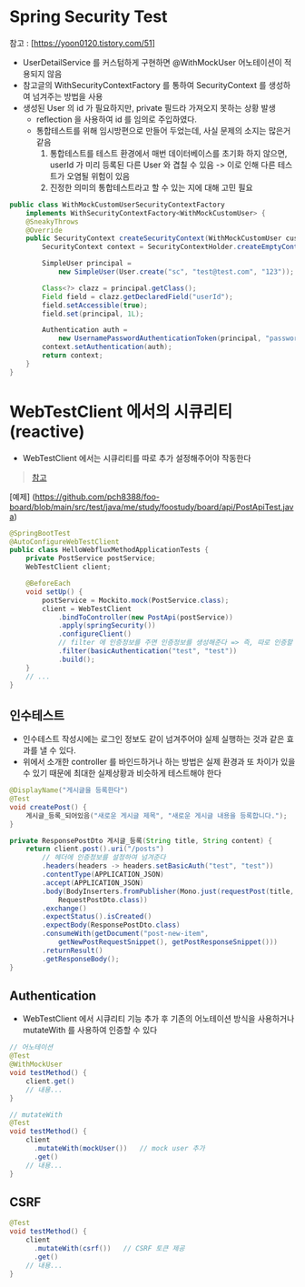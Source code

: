 # Spring Security Test
참고 : [https://yoon0120.tistory.com/51]

- UserDetailService 를 커스텀하게 구현하면 @WithMockUser 어노테이션이 적용되지 않음
- 참고글의 WithSecurityContextFactory 를 통하여 SecurityContext 를 생성하여 넘겨주는 방법을 사용
- 생성된 User 의 id 가 필요하지만, private 필드라 가져오지 못하는 상황 발생
  - reflection 을 사용하여 id 를 임의로 주입하였다.
  - 통합테스트를 위해 임시방편으로 만들어 두었는데, 사실 문제의 소지는 많은거 같음
    1. 통합테스트를 테스트 환경에서 매번 데이터베이스를 초기화 하지 않으면, userId 가 미리 등록된 다른 User 와 겹칠 수 있음 -> 이로 인해 다른 테스트가 오염될 위험이 있음
    2. 진정한 의미의 통합테스트라고 할 수 있는 지에 대해 고민 필요

```java
public class WithMockCustomUserSecurityContextFactory
    implements WithSecurityContextFactory<WithMockCustomUser> {
    @SneakyThrows
    @Override
    public SecurityContext createSecurityContext(WithMockCustomUser customUser) {
        SecurityContext context = SecurityContextHolder.createEmptyContext();

        SimpleUser principal =
            new SimpleUser(User.create("sc", "test@test.com", "123"));

        Class<?> clazz = principal.getClass();
        Field field = clazz.getDeclaredField("userId");
        field.setAccessible(true);
        field.set(principal, 1L);

        Authentication auth =
            new UsernamePasswordAuthenticationToken(principal, "password", principal.getAuthorities());
        context.setAuthentication(auth);
        return context;
    }
}
```

# WebTestClient 에서의 시큐리티 (reactive)
- WebTestClient 에서는 시큐리티를 따로 추가 설정해주어야 작동한다
> [참고](https://godekdls.github.io/Spring%20Security/reactivetestsupport/#301-testing-reactive-method-security)

[예제] (https://github.com/pch8388/foo-board/blob/main/src/test/java/me/study/foostudy/board/api/PostApiTest.java)

```java
@SpringBootTest
@AutoConfigureWebTestClient
public class HelloWebfluxMethodApplicationTests {
    private PostService postService;
	WebTestClient client;

	@BeforeEach
	void setUp() {
		postService = Mockito.mock(PostService.class);
		client = WebTestClient
			.bindToController(new PostApi(postService))
			.apply(springSecurity())
			.configureClient()
            // filter 에 인증정보를 주면 인증정보를 생성해준다 => 즉, 따로 인증할 필요 없음
			.filter(basicAuthentication("test", "test"))
			.build();
	}
    // ...
}
```

## 인수테스트
- 인수테스트 작성시에는 로그인 정보도 같이 넘겨주어야 실제 실행하는 것과 같은 효과를 낼 수 있다.
- 위에서 소개한 controller 를 바인드하거나 하는 방법은 실제 환경과 또 차이가 있을 수 있기 때문에 최대한 실제상황과 비슷하게 테스트해야 한다

```java
@DisplayName("게시글을 등록한다")
@Test
void createPost() {
    게시글_등록_되어있음("새로운 게시글 제목", "새로운 게시글 내용을 등록합니다.");
}

private ResponsePostDto 게시글_등록(String title, String content) {
    return client.post().uri("/posts")
        // 헤더에 인증정보를 설정하여 넘겨준다
        .headers(headers -> headers.setBasicAuth("test", "test"))
        .contentType(APPLICATION_JSON)
        .accept(APPLICATION_JSON)
        .body(BodyInserters.fromPublisher(Mono.just(requestPost(title, content)),
            RequestPostDto.class))
        .exchange()
        .expectStatus().isCreated()
        .expectBody(ResponsePostDto.class)
        .consumeWith(getDocument("post-new-item",
            getNewPostRequestSnippet(), getPostResponseSnippet()))
        .returnResult()
        .getResponseBody();
}
```

## Authentication
- WebTestClient 에서 시큐리티 기능 추가 후 기존의 어노테이션 방식을 사용하거나 mutateWith 를 사용하여 인증할 수 있다
```java
// 어노테이션
@Test
@WithMockUser
void testMethod() {
    client.get()
    // 내용...
}

// mutateWith
@Test
void testMethod() {
    client
      .mutateWith(mockUser())   // mock user 추가
      .get()
    // 내용...
}
```

## CSRF
```java
@Test
void testMethod() {
    client
      .mutateWith(csrf())   // CSRF 토큰 제공
      .get()
    // 내용...
}
```
